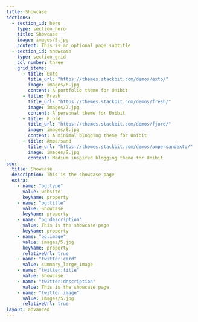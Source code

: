 ```yaml
---
title: Showcase
sections:
  - section_id: hero
    type: section_hero
    title: Showcase
    image: images/5.jpg
    content: This is an optional page subtitle
  - section_id: showcase
    type: section_grid
    col_number: three
    grid_items:
      - title: Exto
        title_url: "https://themes.stackbit.com/demos/exto/"
        image: images/6.jpg
        content: A portfolio theme for Unibit
      - title: Fresh
        title_url: "https://themes.stackbit.com/demos/fresh/"
        image: images/7.jpg
        content: A personal theme for Unibit
      - title: Fjord
        title_url: "https://themes.stackbit.com/demos/fjord/"
        image: images/8.jpg
        content: A minimal blogging theme for Unibit
      - title: Ampersand
        title_url: "https://themes.stackbit.com/demos/ampersandexto/"
        image: images/9.jpg
        content: Medium inspired blogging theme for Unibit
seo:
  title: Showcase
  description: This is the showcase page
  extra:
    - name: "og:type"
      value: website
      keyName: property
    - name: "og:title"
      value: Showcase
      keyName: property
    - name: "og:description"
      value: This is the showcase page
      keyName: property
    - name: "og:image"
      value: images/5.jpg
      keyName: property
      relativeUrl: true
    - name: "twitter:card"
      value: summary_large_image
    - name: "twitter:title"
      value: Showcase
    - name: "twitter:description"
      value: This is the showcase page
    - name: "twitter:image"
      value: images/5.jpg
      relativeUrl: true
layout: advanced
---
```

